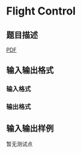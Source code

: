 # Flight Control

## 题目描述

[problemUrl]: https://uva.onlinejudge.org/index.php?option=com_onlinejudge&Itemid=8&category=447&page=show_problem&problem=4154

[PDF](https://uva.onlinejudge.org/external/14/p1408.pdf)

## 输入输出格式

### 输入格式

### 输出格式

## 输入输出样例

暂无测试点

